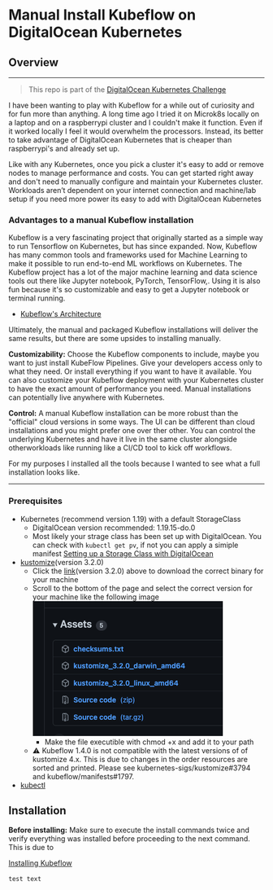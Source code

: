 # Manual Install Kubeflow on DigitalOcean Kubernetes 


## Overview
---
> This repo is part of the [DigitalOcean Kubernetes Challenge](https://www.digitalocean.com/community/pages/kubernetes-challenge#anchor--success-criteria)

I have been wanting to play with Kubeflow for a while out of curiosity and for fun more than anything. A long time ago I tried it on Microk8s locally on a laptop and on a raspberrypi cluster and I couldn't make it function. Even if it worked locally I feel it would overwhelm the processors. Instead, its better to take advantage of DigitalOcean Kubernetes that is cheaper than raspberrypi's and already set up.

Like with any Kubernetes, once you pick a cluster it's easy to add or remove nodes to manage performance and costs. You can get started right away and don't need to manually configure and maintain your Kubernetes cluster. Workloads aren’t dependent on your internet connection and machine/lab setup if you need more power its easy to add with DigitalOcean Kubernetes

### Advantages to a manual Kubeflow installation

Kubeflow is a very fascinating project that originally started as a simple way to run Tensorflow on Kubernetes, but has since expanded. Now, Kubeflow has many common tools and frameworks used for Machine Learning to make it possible to run end-to-end ML workflows on Kubernetes. The Kubeflow project has a lot of the major machine learning and data science tools out there like Jupyter notebook, PyTorch, TensorFlow,. Using it is also fun because it's so customizable and easy to get a Jupyter notebook or terminal running.

* [Kubeflow's Architecture](https://www.kubeflow.org/docs/started/architecture/) 

Ultimately, the manual and packaged Kubeflow installations will deliver the same results, but there are some upsides to installing manually.

**Customizability:** Choose the Kubeflow components to include, maybe you want to just install KubeFlow Pipelines. Give your developers access only to what they need. Or install everything if you want to have it available. You can also customize your Kubeflow deployment with your Kubernetes cluster to have the exact amount of performance you need. Manual installations can potentially live anywhere with Kubernetes.

**Control:** A manual Kubeflow installation can be more robust than the "official" cloud versions in some ways. The UI can be different than cloud installations and you might prefer one over ther other. You can control the underlying Kubernetes and have it live in the same cluster alongside otherworkloads like running like a CI/CD tool to kick off workflows.


For my purposes I installed all the tools because I wanted to see what a full installation looks like.

---

### Prerequisites

* Kubernetes (recommend version 1.19) with a default StorageClass
    * DigitalOcean version recommended: 1.19.15-do.0
    * Most likely your strage class has been set up with DigitalOcean. You can check with `kubectl get pv`, if not you can apply a simiple manifest [Setting up a Storage Class with DigitalOcean](https://docs.digitalocean.com/products/kubernetes/how-to/add-volumes/)
* [kustomize](https://github.com/kubernetes-sigs/kustomize/releases/tag/v3.2.0)(version 3.2.0)
    * Click the [link](https://github.com/kubernetes-sigs/kustomize/releases/tag/v3.2.0)(version 3.2.0) above to download the correct binary for your machine
    * Scroll to the bottom of the page and select the correct version for your machine like the following image ![](assets/kustomize3.2.png)
        * Make the file executible with chmod +x and add it to your path
    * ⚠️ Kubeflow 1.4.0 is not compatible with the latest versions of of kustomize 4.x. This is due to changes in the order resources are sorted and printed. Please see kubernetes-sigs/kustomize#3794 and kubeflow/manifests#1797.
* [kubectl](https://kubectl.docs.kubernetes.io/installation/kubectl/)

## Installation

**Before installing:** Make sure to execute the install commands twice and verify everything was installed before proceeding to the next command. This is due to

[Installing Kubeflow](https://github.com/kubeflow/manifests#installation)

```
test text
```


